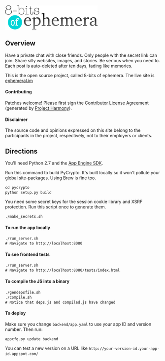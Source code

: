 ![Logo](opensource_logo.png)

## Overview

Have a private chat with close friends. Only people with the secret link can
join. Share silly websites, images, and stories. Be serious when you need to.
Each post is auto-deleted after ten days, fading like memories.

This is the open source project, called 8-bits of ephemera. The live site is [ephemeral.im](http://www.ephemeral.im)

#### Contributing

Patches welcome! Please first sign the [Contributor License Agreement](https://docs.google.com/spreadsheet/viewform?formkey=dDkyUzJuVk0tT0RIR244cVBKWDdOWUE6MQ#gid=0) 
(generated by [Project Harmony](http://harmonyagreements.org)).


#### Disclaimer

The source code and opinions expressed on this site belong to the
participants in the project, respectively, not to their employers or clients.


## Directions

You'll need Python 2.7 and the [App Engine SDK](https://developers.google.com/appengine/downloads).

Run this command to build PyCrypto. It's built locally so it won't pollute your
global site-packages. Using Brew is fine too.

    cd pycrypto
    python setup.py build

You need some secret keys for the session cookie library and XSRF protection.
Run this script once to generate them.

    ./make_secrets.sh

#### To run the app locally

    ./run_server.sh
    # Navigate to http://localhost:8080

####  To see frontend tests

    ./run_server.sh
    # Navigate to http://localhost:8080/tests/index.html

#### To compile the JS into a binary

    ./gendepsfile.sh
    ./compile.sh
    # Notice that deps.js and compiled.js have changed

#### To deploy

Make sure you change `backend/app.yaml` to use your app ID and version number.
Then run:

    appcfg.py update backend

You can test a new version on a URL like
`http://your-version-id.your-app-id.appspot.com/`
